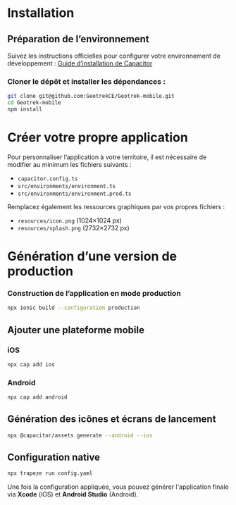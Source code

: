 # Installation

## Préparation de l’environnement

Suivez les instructions officielles pour configurer votre environnement de développement : [Guide d’installation de Capacitor](https://capacitorjs.com/docs/getting-started/environment-setup)

### Cloner le dépôt et installer les dépendances :

```bash
git clone git@github.com:GeotrekCE/Geotrek-mobile.git
cd Geotrek-mobile
npm install
```

# Créer votre propre application

Pour personnaliser l’application à votre territoire, il est nécessaire de modifier au minimum les fichiers suivants :

* `capacitor.config.ts`
* `src/environments/environment.ts`
* `src/environments/environment.prod.ts`

Remplacez également les ressources graphiques par vos propres fichiers :

* `resources/icon.png` (1024×1024 px)
* `resources/splash.png` (2732×2732 px)

# Génération d’une version de production

### Construction de l’application en mode production

```bash
npx ionic build --configuration production
```

## Ajouter une plateforme mobile

### iOS

```bash
npx cap add ios
```

### Android

```bash
npx cap add android
```


## Génération des icônes et écrans de lancement

```bash
npx @capacitor/assets generate --android --ios
```

## Configuration native

```bash
npx trapeze run config.yaml
```

Une fois la configuration appliquée, vous pouvez générer l'application finale via **Xcode** (iOS) et **Android Studio** (Android).

